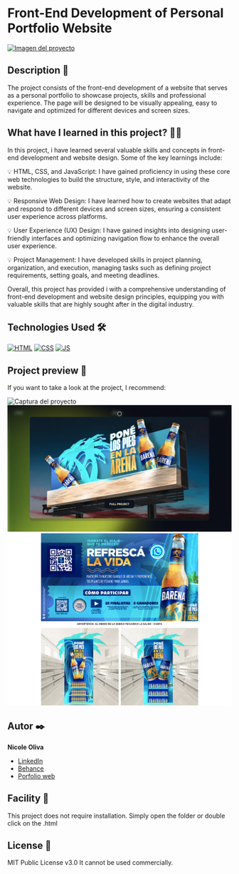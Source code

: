 # Front-End Development of Personal Portfolio Website


[![Imagen del proyecto](https://github.com/NicoleOliva/NicoleOliva_Portfolio/blob/main/assets/portada_proyecto.png)]((https://nicoleoliva.github.io/NicoleOliva_Proyecto_Portfolio/))


## Description 📑

The project consists of the front-end development of a website that serves as a personal portfolio to showcase projects, skills and professional experience. The page will be designed to be visually appealing, easy to navigate and optimized for different devices and screen sizes.

## What have I learned in this project? 🙇🏻 

In this project, i have learned several valuable skills and concepts in front-end development and website design. Some of the key learnings include:


💡 HTML, CSS, and JavaScript: I have gained proficiency in using these core web technologies to build the structure, style, and interactivity of the website.

💡 Responsive Web Design: I have learned how to create websites that adapt and respond to different devices and screen sizes, ensuring a consistent user experience across platforms.

💡 User Experience (UX) Design: I have gained insights into designing user-friendly interfaces and optimizing navigation flow to enhance the overall user experience.

💡 Project Management: I have developed skills in project planning, organization, and execution, managing tasks such as defining project requirements, setting goals, and meeting deadlines.


Overall, this project has provided i with a comprehensive understanding of front-end development and website design principles, equipping you with valuable skills that are highly sought after in the digital industry.

## Technologies Used 🛠
<!-- Iconos sacados de: https://github.com/hendrasob/badges/blob/master/README.md y https://github.com/alexandresanlim/Badges4-README.md-Profile -->
[![HTML](https://img.shields.io/badge/HTML5-E34F26?style=for-the-badge&logo=html5&logoColor=white)](https://es.wikipedia.org/wiki/HTML5)
[![CSS](https://img.shields.io/badge/CSS3-1572B6?style=for-the-badge&logo=css3&logoColor=white)](https://es.wikipedia.org/wiki/CSS)
[![JS](https://img.shields.io/badge/JavaScript-F7DF1E?style=for-the-badge&logo=javascript&logoColor=black)](https://es.wikipedia.org/wiki/JavaScript)

## Project preview 👀
If you want to take a look at the project, I recommend:

![Captura del proyecto](https://github.com/NicoleOliva/NicoleOliva_Portfolio/blob/main/assets/works%20screen.png)
![Captura del proyecto](https://github.com/NicoleOliva/NicoleOliva_Portfolio/blob/main/assets/barena%20preview.png)
![Captura del proyecto](https://github.com/NicoleOliva/NicoleOliva_Portfolio/blob/main/assets/barena%20works.png)

## Autor ✒️
**Nicole Oliva**

* [LinkedIn](https://www.linkedin.com/in/olivanicole0304/?originalSubdomain=es)
* [Behance](https://www.behance.net/NikkiO95)
* [Porfolio web](https://nicoleoliva.github.io/NicoleOliva_Portfolio/index.html)

## Facility 📄
This project does not require installation. Simply open the folder or double click on the .html

## License 📄
MIT Public License v3.0
It cannot be used commercially.
